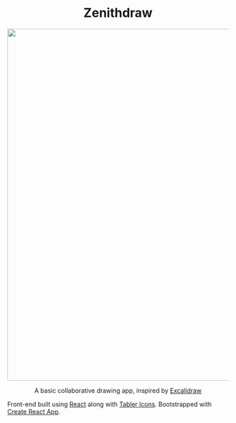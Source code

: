 <h1 align=center>Zenithdraw</h1>

<p align=center>
<img align=center
src="https://github.com/chompaa/zenithdraw/assets/26204416/dff54d29-b761-495c-b07f-fdeba11912db" width=800>
</p>
<p align=center>
A basic collaborative drawing app, inspired by <a href="https://github.com/excalidraw/excalidraw">Excalidraw</a>
</p>

Front-end built using [React](https://github.com/facebook/react) along with [Tabler Icons](https://github.com/tabler/tabler-icons).
Bootstrapped with [Create React App](https://github.com/facebook/create-react-app).

